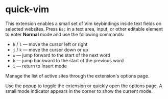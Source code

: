 # quick-vim

This extension enables a small set of Vim keybindings inside text fields on
selected websites. Press `Esc` in a text area, input, or other editable element
to enter **Normal** mode and use the following commands:

- `h` / `l` &mdash; move the cursor left or right
- `j` / `k` &mdash; move the cursor down or up
- `w` &mdash; jump forward to the start of the next word
- `b` &mdash; jump backward to the start of the previous word
- `i` &mdash; return to Insert mode

Manage the list of active sites through the extension's options page.

Use the popup to toggle the extension or quickly open the options page.
A small mode indicator appears in the corner to show the current mode.

